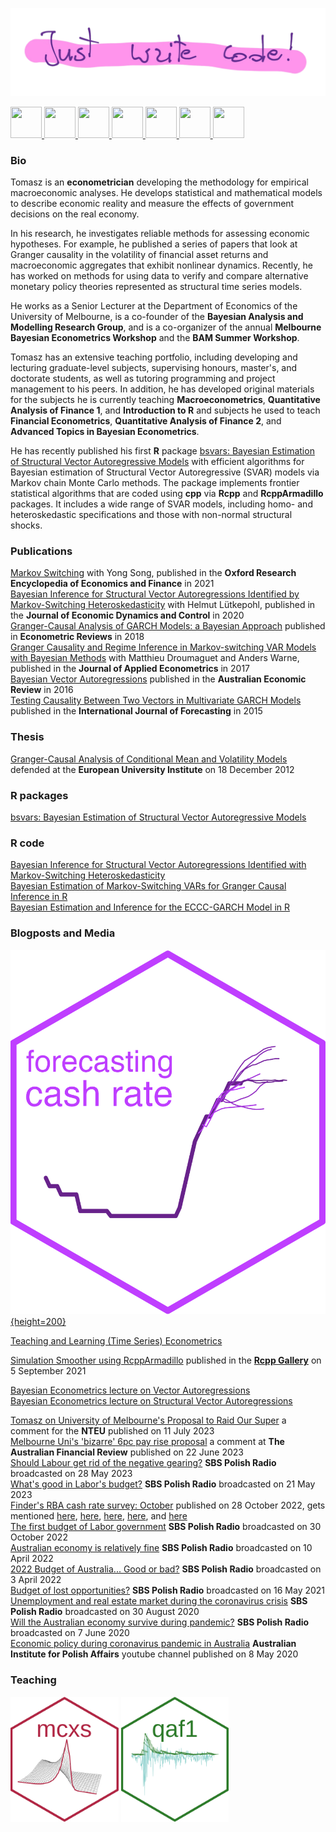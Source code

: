 ![](justwritecode.png)

<a href="mailto:twozniak@unimelb.edu.au"> <img src="https://raw.githubusercontent.com/FortAwesome/Font-Awesome/6.x/svgs/solid/envelope.svg" width="50" height="50"/> </a> <a href="https://github.com/donotdespair"> <img src="https://raw.githubusercontent.com/FortAwesome/Font-Awesome/6.x/svgs/brands/github.svg" width="50" height="50"/> </a> <a href="https://gitlab.com/tomaszwozniak"> <img src="https://raw.githubusercontent.com/FortAwesome/Font-Awesome/6.x/svgs/brands/gitlab.svg" width="50" height="50"/> </a> <a href="http://orcid.org/0000-0003-2212-2378"> <img src="https://raw.githubusercontent.com/FortAwesome/Font-Awesome/6.x/svgs/brands/orcid.svg" width="50" height="50"/> </a> <a href="http://scholar.google.com/citations?user=2uWpFrYAAAAJ&hl"> <img src="https://raw.githubusercontent.com/FortAwesome/Font-Awesome/6.x/svgs/brands/google.svg" width="50" height="50"/> </a> <a href="http://arxiv.org/a/wozniak_t_1"> <img src="https://raw.githubusercontent.com/FortAwesome/Font-Awesome/6.x/svgs/solid/circle-xmark.svg" width="50" height="50"/> </a> <a href="https://www.linkedin.com/in/tomasz-wo%C5%BAniak-7b85361b1"> <img src="https://raw.githubusercontent.com/FortAwesome/Font-Awesome/6.x/svgs/brands/linkedin.svg" width="50" height="50"/> </a>

### Bio

Tomasz is an **econometrician** developing the methodology for empirical macroeconomic analyses. He develops statistical and mathematical models to describe economic reality and measure the effects of government decisions on the real economy.

In his research, he investigates reliable methods for assessing economic hypotheses. For example, he published a series of papers that look at Granger causality in the volatility of financial asset returns and macroeconomic aggregates that exhibit nonlinear dynamics. Recently, he has worked on methods for using data to verify and compare alternative monetary policy theories represented as structural time series models.

He works as a Senior Lecturer at the Department of Economics of the University of Melbourne, is a co-founder of the **Bayesian Analysis and Modelling Research Group**, and is a co-organizer of the annual **Melbourne Bayesian Econometrics Workshop** and the **BAM Summer Workshop**.

Tomasz has an extensive teaching portfolio, including developing and lecturing graduate-level subjects, supervising honours, master's, and doctorate students, as well as tutoring programming and project management to his peers. In addition, he has developed original materials for the subjects he is currently teaching **Macroeconometrics**, **Quantitative Analysis of Finance 1**, and **Introduction to R** and subjects he used to teach **Financial Econometrics**, **Quantitative Analysis of Finance 2**, and **Advanced Topics in Bayesian Econometrics**.

He has recently published his first **R** package [bsvars: Bayesian Estimation of Structural Vector Autoregressive Models](https://cran.r-project.org/package=bsvars) with efficient algorithms for Bayesian estimation of Structural Vector Autoregressive (SVAR) models via Markov chain Monte Carlo methods. The package implements frontier statistical algorithms that are coded using **cpp** via **Rcpp** and **RcppArmadillo** packages. It includes a wide range of SVAR models, including homo- and heteroskedastic specifications and those with non-normal structural shocks.

### Publications

[Markov Switching](https://doi.org/10.1093/acrefore/9780190625979.013.174) with Yong Song, published in the **Oxford Research Encyclopedia of Economics and Finance** in 2021\
[Bayesian Inference for Structural Vector Autoregressions Identified by Markov-Switching Heteroskedasticity](https://doi.org/10.1016/j.jedc.2020.103862) with Helmut Lütkepohl, published in the **Journal of Economic Dynamics and Control** in 2020\
[Granger-Causal Analysis of GARCH Models: a Bayesian Approach](http://dx.doi.org/10.1080/07474938.2015.1092839) published in **Econometric Reviews** in 2018\
[Granger Causality and Regime Inference in Markov-switching VAR Models with Bayesian Methods](http://dx.doi.org/10.1002/jae.2531) with Matthieu Droumaguet and Anders Warne, published in the **Journal of Applied Econometrics** in 2017\
[Bayesian Vector Autoregressions](http://dx.doi.org/10.1111/1467-8462.12179) published in the **Australian Economic Review** in 2016\
[Testing Causality Between Two Vectors in Multivariate GARCH Models](https://doi.org/10.1016/j.ijforecast.2015.01.005) published in the **International Journal of Forecasting** in 2015

### Thesis

[Granger-Causal Analysis of Conditional Mean and Volatility Models](http://cadmus.eui.eu/bitstream/handle/1814/25136/2012_Wozniak.pdf) defended at the **European University Institute** on 18 December 2012

### R packages

[bsvars: Bayesian Estimation of Structural Vector Autoregressive Models](https://cran.r-project.org/package=bsvars)

### R code

[Bayesian Inference for Structural Vector Autoregressions Identified with Markov-Switching Heteroskedasticity](https://gitlab.com/tomaszwozniak/SVAR-MSH-ID)\
[Bayesian Estimation of Markov-Switching VARs for Granger Causal Inference in R](https://gitlab.com/tomaszwozniak/BayesianMS-VAR-GC)\
[Bayesian Estimation and Inference for the ECCC-GARCH Model in R](https://gitlab.com/tomaszwozniak/BayesianECCCGARCH)

### Blogposts and Media

[![Forecasting Cash Rate](fcr.png){height=200}](https://donotdespair.github.io/cash-rate-survey-forecasts/)

[Teaching and Learning (Time Series) Econometrics](https://donotdespair.edublogs.org)

[Simulation Smoother using RcppArmadillo](https://gallery.rcpp.org/articles/simulation-smoother-using-rcpparmadillo/) published in the [**Rcpp Gallery**](https://gallery.rcpp.org/) on 5 September 2021

[Bayesian Econometrics lecture on Vector Autoregressions](https://bayesian-econometrics-2023.github.io/be23-lecture7/#/title-slide)\
[Bayesian Econometrics lecture on Structural Vector Autoregressions](https://bayesian-econometrics-2023.github.io/be23-lecture8/#/title-slide)

[Tomasz on University of Melbourne's Proposal to Raid Our Super](https://www.youtube.com/watch?v=u7rb2Ov-JIc) a comment for the **NTEU** published on 11 July 2023\
[Melbourne Uni's 'bizarre' 6pc pay rise proposal](https://www.afr.com/work-and-careers/workplace/melbourne-uni-s-bizarre-6pc-pay-rise-proposal-20230621-p5dib2) a comment at **The Australian Financial Review** published on 22 June 2023\
[Should Labour get rid of the negative gearing?](https://www.sbs.com.au/language/polish/pl/podcast-episode/czy-partia-pracy-powinna-usunac-negative-gearing/993sby371) **SBS Polish Radio** broadcasted on 28 May 2023\
[What's good in Labor's budget?](https://www.sbs.com.au/language/polish/pl/podcast-episode/co-dobrego-w-budzecie-laburzystow-w-australii/x1jzee0gb) **SBS Polish Radio** broadcasted on 21 May 2023\
[Finder's RBA cash rate survey: October](https://www.finder.com.au/rba-survey-28-october-2022) published on 28 October 2022, gets mentioned [here](https://www.news.com.au/finance/economy/interest-rates/bitter-pill-to-swallow-experts-grim-4-interest-rate-warning/news-story/8d95ff725a45b705649c4c2dca88589f), [here](https://www.news.com.au/finance/economy/interest-rates/too-much-rba-tipped-to-confirm-seventh-consecutive-rate-rise-as-mortgage-cliff-looms/news-story/8f9c421356f5a9f8c703ebc61810ebb7), [here](https://www.finder.com.au/rba-survey-1-november-2022), [here](https://www.dailymail.co.uk/news/article-11375371/Warning-Australian-property-prices-start-slide-faster-rates-rising.html), and [here](https://dynamicbusiness.com/topics/news/there-will-likely-be-another-cash-rate-hike-on-nov-1.html)\
[The first budget of Labor government](https://www.sbs.com.au/language/polish/pl/podcast-episode/pierwszy-budzet-nowego-rzadu-australii-dobry-czy-z%C5%82y/gbmc1sphf) **SBS Polish Radio** broadcasted on 30 October 2022\
[Australian economy is relatively fine](https://www.sbs.com.au/language/polish/audio/gospodarka-australii-ma-sie-dobrze) **SBS Polish Radio** broadcasted on 10 April 2022\
[2022 Budget of Australia... Good or bad?](https://www.sbs.com.au/language/polish/audio/budzet-australii-2022-dobry-czy-zly) **SBS Polish Radio** broadcasted on 3 April 2022\
[Budget of lost opportunities?](https://www.sbs.com.au/language/polish/audio/budzet-straconych-szans) **SBS Polish Radio** broadcasted on 16 May 2021\
[Unemployment and real estate market during the coronavirus crisis](https://www.sbs.com.au/yourlanguage/audiotrack/dr-t-wozniak-bezrobocie) **SBS Polish Radio** broadcasted on 30 August 2020\
[Will the Australian economy survive during pandemic?](https://www.sbs.com.au/language/english/audio/will-the-australian-economy-survive-during-pandemic) **SBS Polish Radio** broadcasted on 7 June 2020\
[Economic policy during coronavirus pandemic in Australia](https://www.youtube.com/watch?v=Jb261mrTa9M&ab_channel=AustralianInstituteofPolishAffairs) **Australian Institute for Polish Affairs** youtube channel published on 8 May 2020

### Teaching

<img src="mcxs.png" alt="macroeconometrics" height="200"/> <img src="qaf1.png" alt="quantitative analysis of finance" height="200"/>
